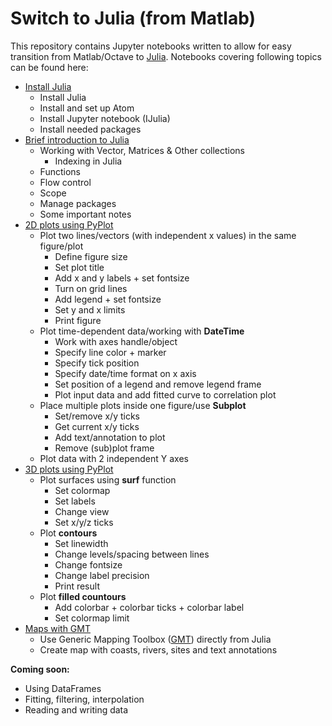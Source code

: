 # Switch to Julia (from Matlab)
This repository contains Jupyter notebooks written to allow for easy transition from Matlab/Octave to [Julia](https://julialang.org). Notebooks covering following topics can be found here:
* [Install Julia](notebooks/Install_Julia.ipynb)
	* Install Julia
	* Install and set up Atom
	* Install Jupyter notebook (IJulia)
	* Install needed packages
* [Brief introduction to Julia](notebooks/JuliaIntro.ipynb)
	* Working with Vector, Matrices & Other collections
		* Indexing in Julia
	* Functions
	* Flow control
	* Scope
	* Manage packages
	* Some important notes
* [2D plots using PyPlot](notebooks/2D_PyPlot.ipynb)
	* Plot two lines/vectors (with independent x values) in the same figure/plot
		* Define figure size
		* Set plot title
		* Add x and y labels + set fontsize
		* Turn on grid lines
		* Add legend + set fontsize
		* Set y and x limits
		* Print figure
	* Plot time-dependent data/working with **DateTime**
		* Work with axes handle/object
		* Specify line color + marker
		* Specify tick position
		* Specify date/time format on x axis
		* Set position of a legend and remove legend frame
		* Plot input data and add fitted curve to correlation plot
	* Place multiple plots inside one figure/use **Subplot**
		* Set/remove x/y ticks
		* Get current x/y ticks
		* Add text/annotation to plot
		* Remove (sub)plot frame
	* Plot data with 2 independent Y axes 
* [3D plots using PyPlot](notebooks/3D_PyPlot.ipynb)
	* Plot surfaces using **surf** function
		* Set colormap
		* Set labels
		* Change view
		* Set x/y/z ticks
	* Plot **contours**
		* Set linewidth
		* Change levels/spacing between lines
		* Change fontsize
		* Change label precision
		* Print result
	* Plot **filled countours**
		* Add colorbar + colorbar ticks + colorbar label
		* Set colormap limit
* [Maps with GMT](notebooks/GMT_Maps.ipynb)
	* Use Generic Mapping Toolbox ([GMT](http://gmt.soest.hawaii.edu)) directly from Julia 
	* Create map with coasts, rivers, sites and text annotations
		
**Coming soon:**
* Using DataFrames
* Fitting, filtering, interpolation
* Reading and writing data
